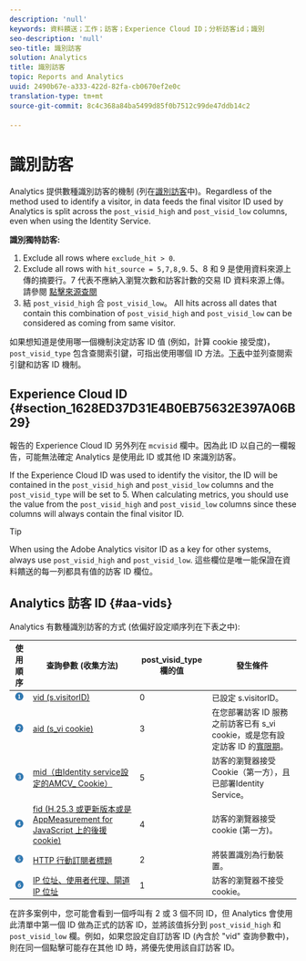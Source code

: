 ```yaml
---
description: 'null'
keywords: 資料饋送；工作；訪客；Experience Cloud ID；分析訪客id；識別
seo-description: 'null'
seo-title: 識別訪客
solution: Analytics
title: 識別訪客
topic: Reports and Analytics
uuid: 2490b67e-a333-422d-82fa-cb0670ef2e0c
translation-type: tm+mt
source-git-commit: 8c4c368a84ba5499d85f0b7512c99de47ddb14c2

---
```



# 識別訪客

Analytics 提供數種識別訪客的機制 (列在[識別訪客](/help/export/analytics-data-feed/c-df-contents/datafeeds-visid.md)中)。Regardless of the method used to identify a visitor, in data feeds the final visitor ID used by Analytics is split across the `post_visid_high` and `post_visid_low` columns, even when using the Identity Service.

**識別獨特訪客:**

1. Exclude all rows where `exclude_hit > 0`.
1. Exclude all rows with `hit_source = 5,7,8,9`. 5、8 和 9 是使用資料來源上傳的摘要行。7 代表不應納入瀏覽次數和訪客計數的交易 ID 資料來源上傳。請參閱 [點擊來源查閱](/help/export/analytics-data-feed/c-df-contents/datafeeds-hit-source.md)
1. 結 `post_visid_high` 合 `post_visid_low`。 All hits across all dates that contain this combination of `post_visid_high` and `post_visid_low` can be considered as coming from same visitor.

如果想知道是使用哪一個機制決定訪客 ID 值 (例如，計算 cookie 接受度)，`post_visid_type` 包含查閱索引鍵，可指出使用哪個 ID 方法。[下表](/help/export/analytics-data-feed/c-df-contents/datafeeds-visid.md#aa-vids)中並列查閱索引鍵和訪客 ID 機制。

## Experience Cloud ID {#section_1628ED37D31E4B0EB75632E397A06B29}

報告的 Experience Cloud ID 另外列在 `mcvisid` 欄中。因為此 ID 以自己的一欄報告，可能無法確定 Analytics 是使用此 ID 或其他 ID 來識別訪客。

If the Experience Cloud ID was used to identify the visitor, the ID will be contained in the `post_visid_high` and `post_visid_low` columns and the `post_visid_type` will be set to 5. When calculating metrics, you should use the value from the `post_visid_high` and `post_visid_low` columns since these columns will always contain the final visitor ID.

>[!TIP]
>
> When using the Adobe Analytics visitor ID as a key for other systems, always use `post_visid_high` and `post_visid_low`. 這些欄位是唯一能保證在資料饋送的每一列都具有值的訪客 ID 欄位。

## Analytics 訪客 ID {#aa-vids}

Analytics 有數種識別訪客的方式 (依偏好設定順序列在下表之中): 

| 使用順序 | 查詢參數 (收集方法) | post_visid_type 欄的值 | 發生條件 |
|---|---|---|---|
| ![](assets/step1_icon.png) | [vid (s.visitorID)](https://marketing.adobe.com/resources/help/en_US/sc/implement/visid_custom.html) | 0 | 已設定 s.visitorID。 |
| ![](assets/step2_icon.png) | [aid (s_vi cookie)](https://marketing.adobe.com/resources/help/en_US/sc/implement/visid_analytics.html) | 3 | 在您部署訪客 ID 服務之前訪客已有 s_vi cookie，或是您有設定訪客 ID 的[寬限期](https://marketing.adobe.com/resources/help/en_US/mcvid/mcvid_grace_period.html)。 |
| ![](assets/step3_icon.png) | [mid（由Identity service設定的AMCV_ Cookie）](https://marketing.adobe.com/resources/help/en_US/mcvid/) | 5 | 訪客的瀏覽器接受Cookie（第一方），且已部署Identity Service。 |
| ![](assets/step4_icon.png) | [fid (H.25.3 或更新版本或是 AppMeasurement for JavaScript 上的後援 cookie)](https://marketing.adobe.com/resources/help/en_US/sc/implement/visid_fallback.html) | 4 | 訪客的瀏覽器接受 cookie (第一方)。 |
| ![](assets/step5_icon.png) | [HTTP 行動訂閱者標題](https://marketing.adobe.com/resources/help/en_US/sc/implement/visid_mobile.html) | 2 | 將裝置識別為行動裝置。 |
| ![](assets/step6_icon.png) | [IP 位址、使用者代理、閘道 IP 位址](https://marketing.adobe.com/resources/help/en_US/sc/implement/visid_fallback.html) | 1 | 訪客的瀏覽器不接受 cookie。 |

在許多案例中，您可能會看到一個呼叫有 2 或 3 個不同 ID，但 Analytics 會使用此清單中第一個 ID 做為正式的訪客 ID，並將該值拆分到 `post_visid_high` 和 `post_visid_low` 欄。例如，如果您設定自訂訪客 ID (內含於 "vid" 查詢參數中)，則在同一個點擊可能存在其他 ID 時，將優先使用該自訂訪客 ID。

